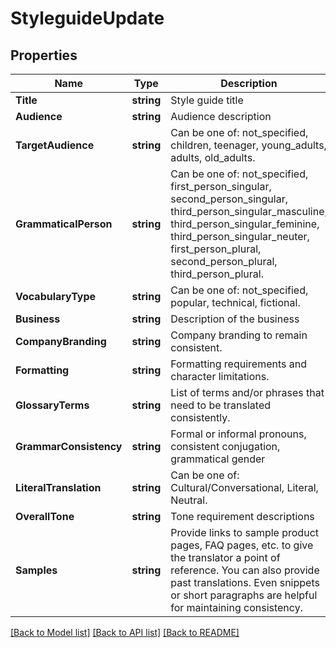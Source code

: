 # StyleguideUpdate

## Properties

Name | Type | Description | Notes
------------ | ------------- | ------------- | -------------
**Title** | **string** | Style guide title | [optional] 
**Audience** | **string** | Audience description | [optional] 
**TargetAudience** | **string** | Can be one of: not_specified, children, teenager, young_adults, adults, old_adults. | [optional] 
**GrammaticalPerson** | **string** | Can be one of: not_specified, first_person_singular, second_person_singular, third_person_singular_masculine, third_person_singular_feminine, third_person_singular_neuter, first_person_plural, second_person_plural, third_person_plural. | [optional] 
**VocabularyType** | **string** | Can be one of: not_specified, popular, technical, fictional. | [optional] 
**Business** | **string** | Description of the business | [optional] 
**CompanyBranding** | **string** | Company branding to remain consistent. | [optional] 
**Formatting** | **string** | Formatting requirements and character limitations. | [optional] 
**GlossaryTerms** | **string** | List of terms and/or phrases that need to be translated consistently. | [optional] 
**GrammarConsistency** | **string** | Formal or informal pronouns, consistent conjugation, grammatical gender | [optional] 
**LiteralTranslation** | **string** | Can be one of: Cultural/Conversational, Literal, Neutral. | [optional] 
**OverallTone** | **string** | Tone requirement descriptions | [optional] 
**Samples** | **string** | Provide links to sample product pages, FAQ pages, etc. to give the translator a point of reference. You can also provide past translations. Even snippets or short paragraphs are helpful for maintaining consistency. | [optional] 

[[Back to Model list]](../README.md#documentation-for-models) [[Back to API list]](../README.md#documentation-for-api-endpoints) [[Back to README]](../README.md)


